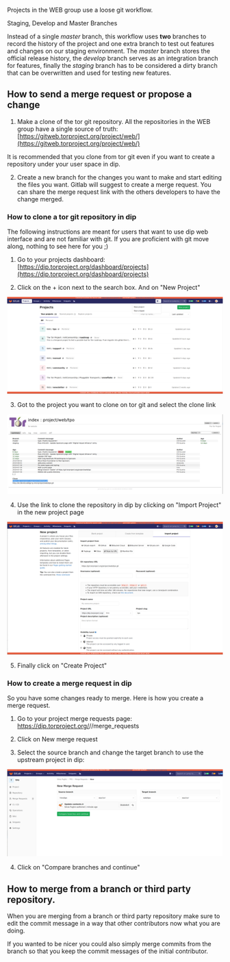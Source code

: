 Projects in the WEB group use a loose git workflow. 

Staging, Develop and Master Branches

Instead of a single *master* branch, this workflow uses **two** branches to record the history of the project and one extra branch to test out features and changes on our staging environment. The *master* branch stores the official release history, the *develop* branch serves as an integration branch for features, finally the *staging* branch has to be considered a dirty branch that can be overwritten and used for testing new features. 

## How to send a merge request or propose a change

1.  Make a clone of the tor git repository. All the repositories in the WEB group have a single source of truth: [https://gitweb.torproject.org/project/web/](https://gitweb.torproject.org/project/web/)

It is recommended that you clone from tor git even if you want to create a repository under your user space in dip.

2.  Create a new branch for the changes you want to make and start editing the files you want. Gitlab will suggest to create a merge request. You can share the merge request link with the others developers to have the change merged.

### How to clone a tor git repository in dip

The following instructions are meant for users that want to use dip web interface and are not familiar with git. If you are proficient with git move along, nothing to see here for you ;)

1.  Go to your projects dashboard: [https://dip.torproject.org/dashboard/projects](https://dip.torproject.org/dashboard/projects) 

2.  Click on the + icon next to the search box. And on "New Project"

![newproject](uploads/d0bda1942a3879283d0eceaf921dd19e/newproject.png)

3.  Got to the project you want to clone on tor git and select the clone link

![tor-git](uploads/e148061d70aa8c8d98ab0674d9442c0d/tor-git.png)

4.  Use the link to clone the repository in dip by clicking on "Import Project" in the new project page

![import-project](uploads/36cef13e2cd46de3020165892d370863/import-project.png)

5.  Finally click on "Create Project"

### How to create a merge request in dip

So you have some changes ready to merge. Here is how you create a merge request.

1.  Go to your project merge requests page: https://dip.torproject.org/<username>/<project>/merge_requests

2.  Click on New merge request

3.  Select the source branch and change the target branch to use the upstream project in dip:

![merge-request](uploads/b714ef24d16a9a2305bda2a1dbc66707/merge-request.png)

4.  Click on "Compare branches and continue" 

## How to merge from a branch or third party repository.

When you are merging from a branch or third party repository make sure to edit the commit message in a way that other contributors now what you are doing.

If you wanted to be nicer you could also simply merge commits from the branch so that you keep the commit messages of the initial contributor.

